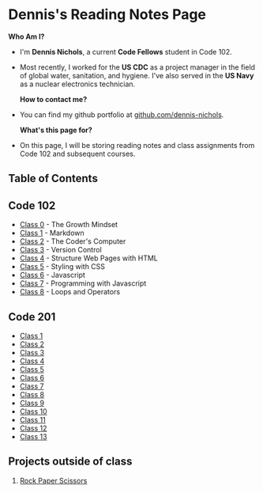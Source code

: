 # Dennis's Reading Notes Page

  **Who Am I?**

- I'm **Dennis Nichols**, a current **Code Fellows** student in Code 102.
- Most recently, I worked for the **US CDC** as a project manager in the field of global water, sanitation, and hygiene. I've also served in the **US Navy** as a nuclear electronics technician.

  **How to contact me?**

- You can find my github portfolio at [github.com/dennis-nichols](https://github.com/dennis-nichols).

  **What's this page for?**

- On this page, I will be storing reading notes and class assignments from Code 102 and subsequent courses.

## Table of Contents

## Code 102

- [Class 0](https://dennis-nichols.github.io/reading-notes/class_0) - The Growth Mindset
- [Class 1](https://dennis-nichols.github.io/reading-notes/class_1) - Markdown
- [Class 2](https://dennis-nichols.github.io/reading-notes/class_2) - The Coder's Computer
- [Class 3](https://dennis-nichols.github.io/reading-notes/class_3) - Version Control
- [Class 4](https://dennis-nichols.github.io/reading-notes/class_4) - Structure Web Pages with HTML
- [Class 5](https://dennis-nichols.github.io/reading-notes/class_5) - Styling with CSS
- [Class 6](https://dennis-nichols.github.io/reading-notes/class_6) - Javascript
- [Class 7](https://dennis-nichols.github.io/reading-notes/class_7) - Programming with Javascript
- [Class 8](https://dennis-nichols.github.io/reading-notes/class_8) - Loops and Operators

## Code 201

- [Class 1](https://dennis-nichols.github.io/reading-notes/201_class_1)
- [Class 2](https://dennis-nichols.github.io/reading-notes/201_class_2)
- [Class 3](https://dennis-nichols.github.io/reading-notes/201_class_3)
- [Class 4](https://dennis-nichols.github.io/reading-notes/201_class_4)
- [Class 5](https://dennis-nichols.github.io/reading-notes/201_class_5)
- [Class 6](https://dennis-nichols.github.io/reading-notes/201_class_6)
- [Class 7](https://dennis-nichols.github.io/reading-notes/201_class_7)
- [Class 8](https://dennis-nichols.github.io/reading-notes/201_class_8)
- [Class 9](https://dennis-nichols.github.io/reading-notes/201_class_9)
- [Class 10](https://dennis-nichols.github.io/reading-notes/201_class_10)
- [Class 11](https://dennis-nichols.github.io/reading-notes/201_class_11)
- [Class 12](https://dennis-nichols.github.io/reading-notes/201_class_12)
- [Class 13](https://dennis-nichols.github.io/reading-notes/201_class_13)

## Projects outside of class

1. [Rock Paper Scissors](https://dennis-nichols.github.io/yt_group_projects/rps1_notes_dn)
